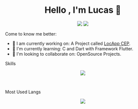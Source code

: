 <h1 align="center">Hello , I'm Lucas 👋</h1>
<p align="center">
    <img src="https://img.shields.io/badge/Country-Brasil-green">
    <img src="https://img.shields.io/badge/Github-luc4sd3v-orange">
</p>

Come to know me better:

- 🔭 I am currently working on: A Project called <a href="https://github.com/luc4sd3v/locapp_cep">LocApp CEP</a>.
- 🌱 I'm currently learning: C and Dart with Framework Flutter.
- 👯 I'm looking to collaborate on: OpenSource Projects.

Skills

<p align="center">
<img src="https://github-readme-stats.vercel.app/api?username=luc4sd3v&theme=dark&show_icons=true">
</p>
<br />

Most Used Langs

<p align="center">
<img src="https://github-readme-stats.vercel.app/api/top-langs/?username=luc4sd3v&theme=dark&langs_count=999">
</p>
